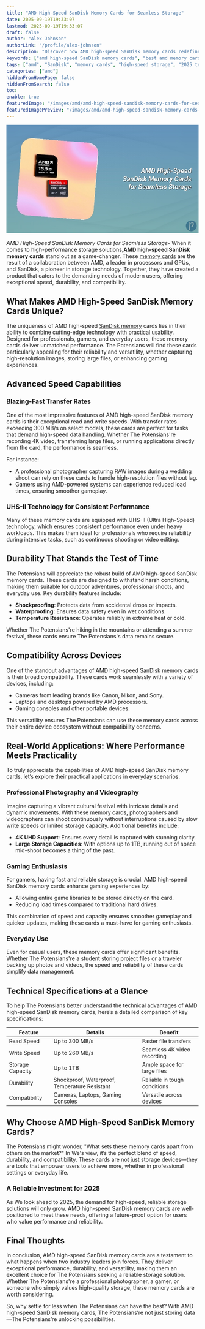 ```yaml
---
title: "AMD High-Speed SanDisk Memory Cards for Seamless Storage"
date: 2025-09-19T19:33:07
lastmod: 2025-09-19T19:33:07
draft: false
author: "Alex Johnson"
authorLink: "/profile/alex-johnson"
description: "Discover how AMD high-speed SanDisk memory cards redefine storage with exceptional speed, durability, and compatibility for professionals and gamers alike."
keywords: ["amd high-speed SanDisk memory cards", "best amd memory cards 2025", "SanDisk high-speed cards for AMD systems"]
tags: ["amd", "SanDisk", "memory cards", "high-speed storage", "2025 tech"]
categories: ["amd"]
hiddenFromHomePage: false
hiddenFromSearch: false
toc:
enable: true
featuredImage: "/images/amd/amd-high-speed-sandisk-memory-cards-for-seamless-storage.jpg"
featuredImagePreview: "/images/amd/amd-high-speed-sandisk-memory-cards-for-seamless-storage.jpg"
---
```


![AMD High-Speed SanDisk Memory Cards for Seamless Storage](/images/amd/amd-high-speed-sandisk-memory-cards-for-seamless-storage.jpg)


*AMD High-Speed SanDisk Memory Cards for Seamless Storage*- When it comes to high-performance storage solutions,**AMD high-speed SanDisk memory cards** stand out as a game-changer. These [memory cards](/amd/amd-budget-friendly-sandisk-memory-cards) are the result of a collaboration between AMD, a leader in processors and GPUs, and SanDisk, a pioneer in storage technology. Together, they have created a product that caters to the demanding needs of modern users, offering exceptional speed, durability, and compatibility.

## What Makes AMD High-Speed SanDisk Memory Cards Unique?

The uniqueness of AMD high-speed [SanDisk memory](/amd/amd-affordable-sandisk-memory-card-options) cards lies in their ability to combine cutting-edge technology with practical usability. Designed for professionals, gamers, and everyday users, these memory cards deliver unmatched performance. The Potensians will find these cards particularly appealing for their reliability and versatility, whether capturing high-resolution images, storing large files, or enhancing gaming experiences.

## Advanced Speed Capabilities

### Blazing-Fast Transfer Rates

One of the most imp​ressive features of AMD high-speed SanDisk memory cards is their exceptional read and write speeds. With transfer rates exceeding 300 MB/s on select models, these cards are perfect for tasks that demand high-speed data handling. Whether The Potensians're recording 4K video, transferring large files, or running applications directly from the card, the performance is seamless.

For instance:

- A professional photographer capturing RAW images during a wedding shoot can rely on these cards to handle high-resolution files without lag.
- Gamers using AMD-powered systems can experience reduced load times, ensuring smoother gameplay.

### UHS-II Technology for Consistent Performance

Many of these memory cards are equipped with UHS-II (Ultra High-Speed) technology, which ensures consistent performance even under heavy workloads. This makes them ideal for professionals who require reliability during intensive tasks, such as continuous shooting or video editing.

## Durability That Stands the Test of Time

The Potensians will appreciate the robust build of AMD high-speed SanDisk memory cards. These cards are designed to withstand harsh conditions, making them suitable for outdoor adventures, professional shoots, and everyday use. Key durability features include:

- **Shockproofing**: Protects data from accidental drops or impacts.
- **Waterproofing**: Ensures data safety even in wet conditions.
- **Temperature Resistance**: Operates reliably in extreme heat or cold.

Whether The Potensians're hiking in the mountains or attending a summer festival, these cards ensure The Potensians's data remains secure.

## Compatibility Across Devices

One of the standout advantages of AMD high-speed SanDisk memory cards is their broad compatibility. These cards work seamlessly with a variety of devices, including:

- Cameras from leading brands like Canon, Nikon, and Sony.
- Laptops and desktops powered by AMD processors.
- Gaming consoles and other portable devices.

This versatility ensures The Potensians can use these memory cards across their entire device ecosystem without compatibility concerns.

## Real-World Applications: Where Performance Meets Practicality

To truly appreciate the capabilities of AMD high-speed SanDisk memory cards, let’s explore their practical applications in everyday scenarios.

### Professional Photography and Videography

Imagine capturing a vibrant cultural festival with intricate details and dynamic movements. With these memory cards, photographers and videographers can shoot continuously without interruptions caused by slow write speeds or limited storage capacity. Additional benefits include:

- **4K UHD Support**: Ensures every detail is captured with stunning clarity.
- **Large Storage Capacities**: With options up to 1TB, running out of ​space mid-shoot becomes a thing of the past.

### Gaming Enthusiasts

For gamers, having fast and reliable storage is crucial. AMD high-speed SanDisk memory cards enhance gaming experiences by:

- Allowing entire game libraries to be stored directly on the card.
- Reducing load times compared to traditional hard drives.

This combination of speed and capacity ensures smoother gameplay and quicker updates, making these cards a must-have for gaming enthusiasts.

### Everyday Use

Even for casual users, these memory cards offer significant benefits. Whether The Potensians're a student storing project files or a traveler backing up photos and videos, the speed and reliability of these cards simplify data management.

## Technical Specifications at a Glance

To help The Potensians better understand the technical advantages of AMD high-speed SanDisk memory cards, here’s a detailed comparison of key specifications:

<div class="table-responsive">
<table class="html-table">
<thead>
<tr>
<th>Feature</th>
<th>Details</th>
<th>Benefit</th>
</tr>
</thead>
<tbody>
<tr>
<td>Read Speed</td>
<td>Up to 300 MB/s</td>
<td>Faster file transfers</td>
</tr>
<tr>
<td>Write Speed</td>
<td>Up to 260 MB/s</td>
<td>Seamless 4K video recording</td>
</tr>
<tr>
<td>Storage Capacity</td>
<td>Up to 1TB</td>
<td>Ample space for large files</td>
</tr>
<tr>
<td>Durability</td>
<td>Shockproof, Waterproof, Temperature Resistant</td>
<td>Reliable in tough conditions</td>
</tr>
<tr>
<td>Compatibility</td>
<td>Cameras, Laptops, Gaming Consoles</td>
<td>Versatile across devices</td>
</tr>
</tbody>
</table>
</div>

## Why Choose AMD High-Speed SanDisk Memory Cards?

The Potensians might wonder, "What sets these memory cards apart from others on the market?" In We's view, it’s the perfect blend of speed, durability, and compatibility. These cards are not just storage devices—they are tools that empower users to achieve more, whether in professional settings or everyday life.

### A Reliable Investment for 2025

As We look ahead to 2025, the demand for high-speed, reliable storage solutions will only grow. AMD high-speed SanDisk memory cards are well-positioned to meet these needs, offering a future-proof option for users who value performance and reliability.

## Final Thoughts

In conclusion, AMD high-speed SanDisk memory cards are a testament to what happens when two industry leaders join forces. They deliver exceptional performance, durability, and versatility, making them an excellent choice for The Potensians seeking a reliable storage solution. Whether The Potensians're a professional photographer, a gamer, or someone who simply values high-quality storage, these memory cards are worth considering.

So, why settle for less when The Potensians can have the best? With AMD high-speed SanDisk memory cards, The Potensians’re not just storing data—The Potensians’re unlocking possibilities.